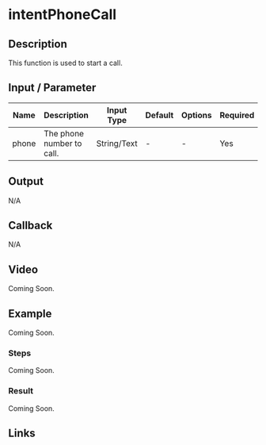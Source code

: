 # intentPhoneCall

## Description

This function is used to start a call.

## Input / Parameter

| Name | Description | Input Type | Default | Options | Required |
| ------ | ------ | ------ | ------ | ------ | ------ |
| phone | The phone number to call. | String/Text | - | - | Yes |

## Output

N/A

## Callback

N/A

## Video

Coming Soon.

<!-- Format: [![Video]({image-path}?raw=true)]({url-link}) -->

## Example

Coming Soon.

<!-- Share a scenario, like a user requirements. -->

### Steps

Coming Soon.

<!-- Show the steps and share some screenshots.

1. .....

Format: ![]({image-path}?raw=true) -->

### Result

Coming Soon.

<!-- Explain the output.

Format: ![]({image-path}?raw=true) -->

## Links